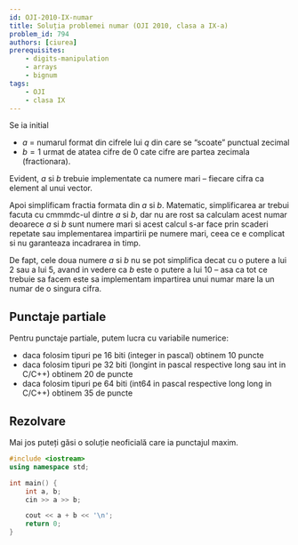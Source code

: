 ```yaml
---
id: OJI-2010-IX-numar
title: Soluția problemei numar (OJI 2010, clasa a IX-a)
problem_id: 794
authors: [ciurea]
prerequisites:
    - digits-manipulation
    - arrays
    - bignum
tags:
    - OJI
    - clasa IX
---
```


Se ia initial

- $a$ = numarul format din cifrele lui $q$ din care se “scoate” punctual zecimal
- $b = 1$ urmat de atatea cifre de $0$ cate cifre are partea zecimala (fractionara).

Evident, $a$ si $b$ trebuie implementate ca numere mari – fiecare cifra ca
element al unui vector.

Apoi simplificam fractia formata din $a$ si $b$. Matematic, simplificarea
ar trebui facuta cu cmmmdc-ul dintre $a$ si $b$,
dar nu are rost sa calculam acest numar deoarece $a$ si $b$ sunt numere
mari si acest calcul s-ar face prin scaderi
repetate sau implementarea impartirii pe numere mari, ceea ce e complicat
si nu garanteaza incadrarea in timp.

De fapt, cele doua numere $a$ si $b$ nu se pot simplifica decat cu o putere
a lui $2$ sau a lui $5$, avand in vedere ca $b$ este
o putere a lui $10$ – asa ca tot ce trebuie sa facem este sa implementam
impartirea unui numar mare la un numar de o singura cifra.

## Punctaje partiale

Pentru punctaje partiale, putem lucra cu variabile numerice:

- daca folosim tipuri pe 16 biti (integer in pascal) obtinem 10 puncte
- daca folosim tipuri pe 32 biti (longint in pascal respective long sau int
in C/C++) obtinem 20 de puncte
- daca folosim tipuri pe 64 biti (int64 in pascal respective long long in
C/C++) obtinem 35 de puncte

## Rezolvare

Mai jos puteți găsi o soluție neoficială care ia punctajul maxim.

```cpp
#include <iostream>
using namespace std;

int main() {
    int a, b;
    cin >> a >> b;

    cout << a + b << '\n';
    return 0;
}
```
